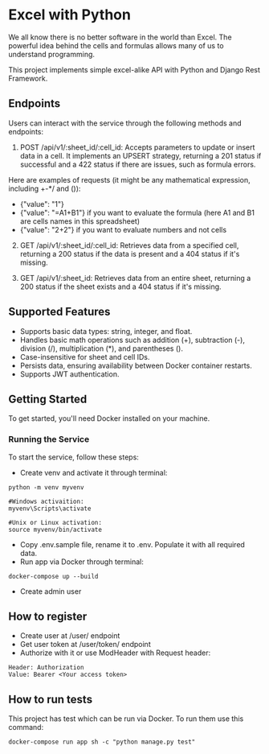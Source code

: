 # Excel with Python

We all know there is no better software in the world than Excel.
The powerful idea behind the cells and formulas allows many of us to understand programming. 

This project implements simple excel-alike API with Python and Django Rest Framework.

## Endpoints

Users can interact with the service through the following methods and endpoints:

1. POST /api/v1/:sheet_id/:cell_id: Accepts parameters to update or insert data in a cell. It implements an UPSERT strategy, returning a 201 status if successful and a 422 status if there are issues, such as formula errors.

Here are examples of requests (it might be any mathematical expression, including +-*/ and ()):
- {"value": "1"}
- {"value": "=A1+B1"} if you want to evaluate the formula (here A1 and B1 are cells names in this spreadsheet)
- {"value": "2+2"} if you want to evaluate numbers and not cells

2. GET /api/v1/:sheet_id/:cell_id: Retrieves data from a specified cell, returning a 200 status if the data is present and a 404 status if it's missing.

3. GET /api/v1/:sheet_id: Retrieves data from an entire sheet, returning a 200 status if the sheet exists and a 404 status if it's missing.

## Supported Features

- Supports basic data types: string, integer, and float.
- Handles basic math operations such as addition (+), subtraction (-), division (/), multiplication (*), and parentheses ().
- Case-insensitive for sheet and cell IDs.
- Persists data, ensuring availability between Docker container restarts.
- Supports JWT authentication.

## Getting Started

To get started, you'll need Docker installed on your machine.

### Running the Service

To start the service, follow these steps:

- Create venv and activate it through terminal:
```git
python -m venv myvenv

#Windows activaition:
myvenv\Scripts\activate

#Unix or Linux activation:
source myvenv/bin/activate
```
- Copy .env.sample file, rename it to .env. Populate it with all required data.
- Run app via Docker through terminal:
```git
docker-compose up --build
```
- Create admin user

## How to register
- Create user at /user/ endpoint
- Get user token at /user/token/ endpoint
- Authorize with it or use ModHeader with Request header:
```
Header: Authorization
Value: Bearer <Your access token> 
```

## How to run tests
This project has test which can be run via Docker. To run them use this command:
```git
docker-compose run app sh -c "python manage.py test"
```
